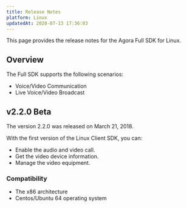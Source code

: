 ```yaml
---
title: Release Notes
platform: Linux
updatedAt: 2020-07-13 17:36:03
---
```

This page provides the release notes for the Agora Full SDK for Linux.

## Overview

The Full SDK supports the following scenarios:

-   Voice/Video Communication
-   Live Voice/Video Broadcast


## v2.2.0 Beta 

The version 2.2.0 was released on March 21, 2018. 
 
With the first version of the Linux Client SDK, you can:

-   Enable the audio and video call.
-   Get the video device information.
-   Manage the video equipment.


### Compatibility

-   The x86 architecture
-   Centos/Ubuntu 64 operating system







